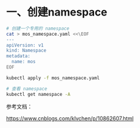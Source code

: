 # 一、创建namespace
```bash
# 创建一个专用的 namespace
cat > mos_namespace.yaml <<\EOF
---
apiVersion: v1
kind: Namespace
metadata:
  name: mos
EOF

kubectl apply -f mos_namespace.yaml

# 查看 namespace
kubectl get namespace -A
```
参考文档：

https://www.cnblogs.com/klvchen/p/10862607.html 
